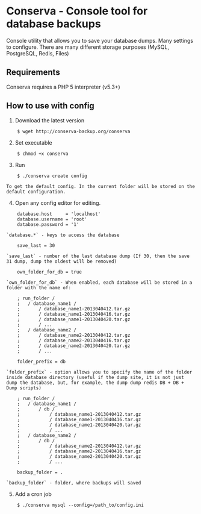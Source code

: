Conserva - Console tool for database backups
========================================

Console utility that allows you to save your database dumps. Many settings to 
configure. There are many different storage purposes (MySQL, PostgreSQL, Redis, 
Files) 

Requirements
-------------------------------

Conserva requires a PHP 5 interpreter (v5.3+)

How to use with config
-------------------------------

1. Download the latest version
```shell
    $ wget http://conserva-backup.org/conserva
```

2. Set executable
```shell
    $ chmod +x conserva
```

3. Run
```shell
    $ ./conserva create config
```
    To get the default config. In the current folder will be stored on the default configuration.

4. Open any config editor for editing.
```shell
    database.host     = 'localhost'
    database.username = 'root'
    database.password = '1'
```
    `database.*` - keys to access the database
```shell
    save_last = 30
```
    `save_last` - number of the last database dump (If 30, then the save 31 dump, dump the oldest will be removed)
```shell
    own_folder_for_db = true
```
    `own_folder_for_db` - When enabled, each database will be stored in a folder with the name of:
```shell
    ; run_folder /
    ;   / database_name1 /
    ;       / database_name1-2013040412.tar.gz
    ;       / database_name1-2013040416.tar.gz
    ;       / database_name1-2013040420.tar.gz
    ;       / ...
    ;   / database_name2 /
    ;       / database_name2-2013040412.tar.gz
    ;       / database_name2-2013040416.tar.gz
    ;       / database_name2-2013040420.tar.gz
    ;       / ...
```
```shell
    folder_prefix = db
```
    `folder_prefix` - option allows you to specify the name of the folder inside database directory (useful if the dump site, it is not just dump the database, but, for example, the dump dump redis DB + DB + Dump scripts)
```shell
    ; run_folder /
    ;   / database_name1 /
    ;       / db /
    ;           / database_name1-2013040412.tar.gz
    ;           / database_name1-2013040416.tar.gz
    ;           / database_name1-2013040420.tar.gz
    ;           / ...
    ;   / database_name2 /
    ;       / db /
    ;           / database_name2-2013040412.tar.gz
    ;           / database_name2-2013040416.tar.gz
    ;           / database_name2-2013040420.tar.gz
    ;           / ...
```
```shell
    backup_folder = .
```
    `backup_folder` - folder, where backups will saved

5. Add a cron job
```shell
    $ ./conserva mysql --config=/path_to/config.ini
```
